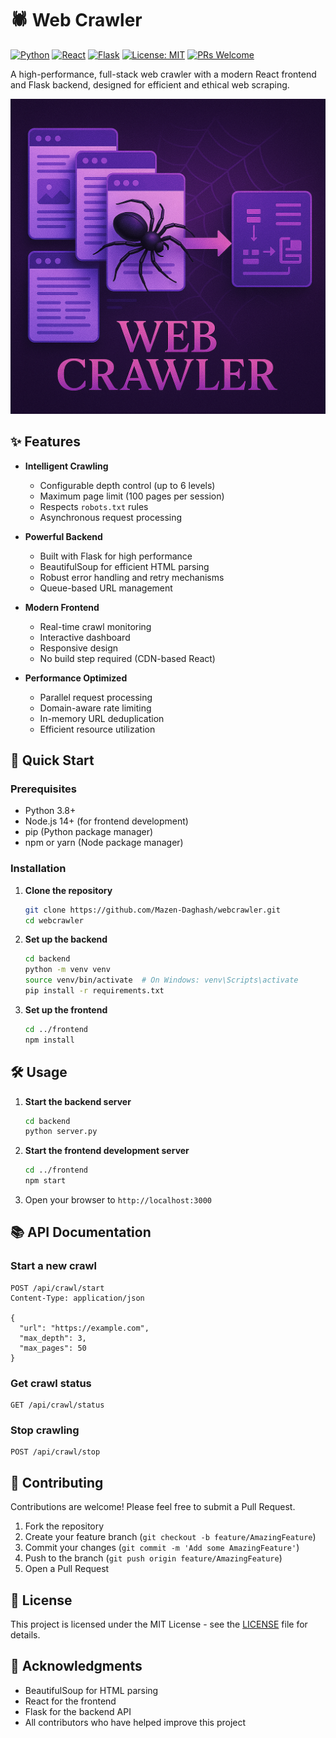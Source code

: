 # 🕷️ Web Crawler

[![Python](https://img.shields.io/badge/Python-3.8+-blue.svg)](https://www.python.org/)
[![React](https://img.shields.io/badge/React-17+-61DAFB?logo=react&logoColor=white)](https://reactjs.org/)
[![Flask](https://img.shields.io/badge/Flask-2.0+-000000?logo=flask&logoColor=white)](https://flask.palletsprojects.com/)
[![License: MIT](https://img.shields.io/badge/License-MIT-yellow.svg)](https://opensource.org/licenses/MIT)
[![PRs Welcome](https://img.shields.io/badge/PRs-welcome-brightgreen.svg)](http://makeapullrequest.com)

A high-performance, full-stack web crawler with a modern React frontend and Flask backend, designed for efficient and ethical web scraping.

![Web Crawler Demo](web%20crawler.png)

## ✨ Features

- **Intelligent Crawling**
  - Configurable depth control (up to 6 levels)
  - Maximum page limit (100 pages per session)
  - Respects `robots.txt` rules
  - Asynchronous request processing

- **Powerful Backend**
  - Built with Flask for high performance
  - BeautifulSoup for efficient HTML parsing
  - Robust error handling and retry mechanisms
  - Queue-based URL management

- **Modern Frontend**
  - Real-time crawl monitoring
  - Interactive dashboard
  - Responsive design
  - No build step required (CDN-based React)

- **Performance Optimized**
  - Parallel request processing
  - Domain-aware rate limiting
  - In-memory URL deduplication
  - Efficient resource utilization

## 🚀 Quick Start

### Prerequisites
- Python 3.8+
- Node.js 14+ (for frontend development)
- pip (Python package manager)
- npm or yarn (Node package manager)

### Installation

1. **Clone the repository**
   ```bash
   git clone https://github.com/Mazen-Daghash/webcrawler.git
   cd webcrawler
   ```

2. **Set up the backend**
   ```bash
   cd backend
   python -m venv venv
   source venv/bin/activate  # On Windows: venv\Scripts\activate
   pip install -r requirements.txt
   ```

3. **Set up the frontend**
   ```bash
   cd ../frontend
   npm install
   ```

## 🛠️ Usage

1. **Start the backend server**
   ```bash
   cd backend
   python server.py
   ```

2. **Start the frontend development server**
   ```bash
   cd ../frontend
   npm start
   ```

3. Open your browser to `http://localhost:3000`

## 📚 API Documentation

### Start a new crawl
```http
POST /api/crawl/start
Content-Type: application/json

{
  "url": "https://example.com",
  "max_depth": 3,
  "max_pages": 50
}
```

### Get crawl status
```http
GET /api/crawl/status
```

### Stop crawling
```http
POST /api/crawl/stop
```

## 🤝 Contributing

Contributions are welcome! Please feel free to submit a Pull Request.

1. Fork the repository
2. Create your feature branch (`git checkout -b feature/AmazingFeature`)
3. Commit your changes (`git commit -m 'Add some AmazingFeature'`)
4. Push to the branch (`git push origin feature/AmazingFeature`)
5. Open a Pull Request

## 📝 License

This project is licensed under the MIT License - see the [LICENSE](LICENSE) file for details.

## 🙏 Acknowledgments

- BeautifulSoup for HTML parsing
- React for the frontend
- Flask for the backend API
- All contributors who have helped improve this project
